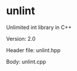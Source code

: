 unlint
======

Unlimited int library in C++

Version: 2.0

Header file: unlint.hpp

Body: unlint.cpp
